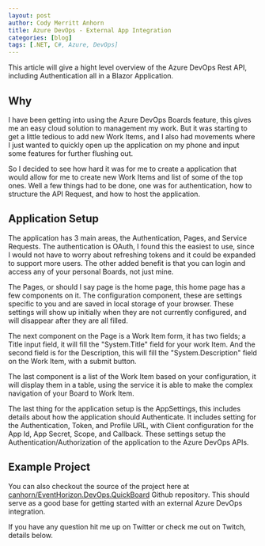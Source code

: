 ```yaml
---
layout: post
author: Cody Merritt Anhorn
title: Azure DevOps - External App Integration
categories: [blog]
tags: [.NET, C#, Azure, DevOps]
---
```


This article will give a hight level overview of the Azure DevOps Rest API, including Authentication all in a Blazor Application.

## Why

I have been getting into using the Azure DevOps Boards feature, this gives me an easy cloud solution to management my work. But it was starting to get a little tedious to add new Work Items, and I also had movements where I just wanted to quickly open up the application on my phone and input some features for further flushing out.

So I decided to see how hard it was for me to create a application that would allow for me to create new Work Items and list of some of the top ones. Well a few things had to be done, one was for authentication, how to structure the API Request, and how to host the application.

## Application Setup

The application has 3 main areas, the Authentication, Pages, and Service Requests. The authentication is OAuth, I found this the easiest to use, since I would not have to worry about refreshing tokens and it could be expanded to support more users. The other added benefit is that you can login and access any of your personal Boards, not just mine.

The Pages, or should I say page is the home page, this home page has a few components on it. The configuration component, these are settings specific to you and are saved in local storage of your browser. These settings will show up initially when they are not currently configured, and will disappear after they are all filled. 

The next component on the Page is a Work Item form, it has two fields; a Title input field, it will fill the "System.Title" field for your work Item. And the second field is for the Description, this will fill the "System.Description" field on the Work Item, with a submit button.

The last component is a list of the Work Item based on your configuration, it will display them in a table, using the service it is able to make the complex navigation of your Board to Work Item.

The last thing for the application setup is the AppSettings, this includes details about how the application should Authenticate. It includes setting for the Authentication, Token, and Profile URL, with Client configuration for the App Id, App Secret, Scope, and Callback. These settings setup the Authentication/Authorization of the application to the Azure DevOps APIs.

## Example Project

You can also checkout the source of the project here at <a href="https://github.com/canhorn/EventHorizon.DevOps.QuickBoard" target="_blank">canhorn/EventHorizon.DevOps.QuickBoard</a> Github repository. This should serve as a good base for getting started with an external Azure DevOps integration.

If you have any question hit me up on Twitter or check me out on Twitch, details below.